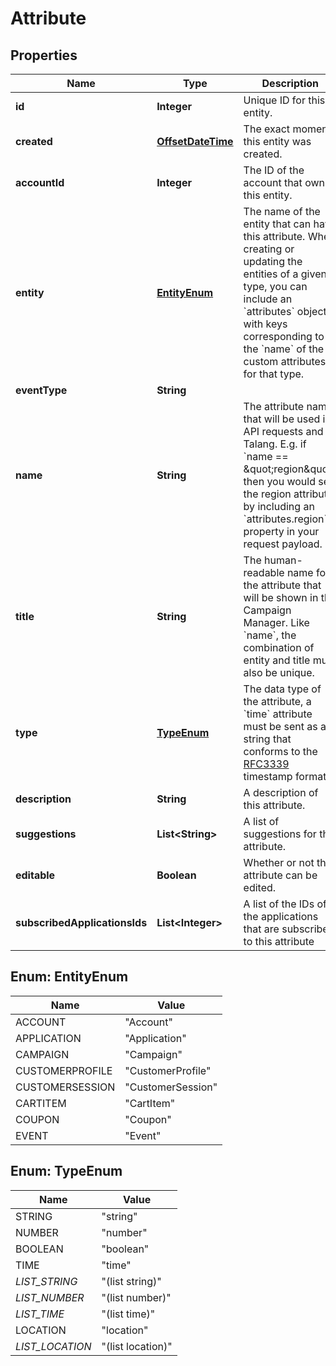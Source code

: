 

# Attribute


## Properties

Name | Type | Description | Notes
------------ | ------------- | ------------- | -------------
**id** | **Integer** | Unique ID for this entity. | 
**created** | [**OffsetDateTime**](OffsetDateTime.md) | The exact moment this entity was created. | 
**accountId** | **Integer** | The ID of the account that owns this entity. | 
**entity** | [**EntityEnum**](#EntityEnum) | The name of the entity that can have this attribute. When creating or updating the entities of a given type, you can include an &#x60;attributes&#x60; object with keys corresponding to the &#x60;name&#x60; of the custom attributes for that type. | 
**eventType** | **String** |  |  [optional]
**name** | **String** | The attribute name that will be used in API requests and Talang. E.g. if &#x60;name &#x3D;&#x3D; \&quot;region\&quot;&#x60; then you would set the region attribute by including an &#x60;attributes.region&#x60; property in your request payload. | 
**title** | **String** | The human-readable name for the attribute that will be shown in the Campaign Manager. Like &#x60;name&#x60;, the combination of entity and title must also be unique. | 
**type** | [**TypeEnum**](#TypeEnum) | The data type of the attribute, a &#x60;time&#x60; attribute must be sent as a string that conforms to the [RFC3339](https://www.ietf.org/rfc/rfc3339.txt) timestamp format. | 
**description** | **String** | A description of this attribute. | 
**suggestions** | **List&lt;String&gt;** | A list of suggestions for the attribute. | 
**editable** | **Boolean** | Whether or not this attribute can be edited. | 
**subscribedApplicationsIds** | **List&lt;Integer&gt;** | A list of the IDs of the applications that are subscribed to this attribute |  [optional]



## Enum: EntityEnum

Name | Value
---- | -----
ACCOUNT | &quot;Account&quot;
APPLICATION | &quot;Application&quot;
CAMPAIGN | &quot;Campaign&quot;
CUSTOMERPROFILE | &quot;CustomerProfile&quot;
CUSTOMERSESSION | &quot;CustomerSession&quot;
CARTITEM | &quot;CartItem&quot;
COUPON | &quot;Coupon&quot;
EVENT | &quot;Event&quot;



## Enum: TypeEnum

Name | Value
---- | -----
STRING | &quot;string&quot;
NUMBER | &quot;number&quot;
BOOLEAN | &quot;boolean&quot;
TIME | &quot;time&quot;
_LIST_STRING_ | &quot;(list string)&quot;
_LIST_NUMBER_ | &quot;(list number)&quot;
_LIST_TIME_ | &quot;(list time)&quot;
LOCATION | &quot;location&quot;
_LIST_LOCATION_ | &quot;(list location)&quot;



